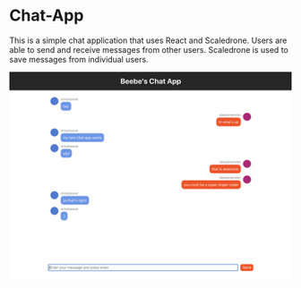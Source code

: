 # Chat-App
This is a simple chat application that uses React and Scaledrone. Users are able to send and receive messages from other users. Scaledrone is used to save messages from individual users.

![Chat Application](https://github.com/bjacks10/Chat-App/blob/main/Screen%20Shot%202021-01-30%20at%208.30.55%20PM.png)

